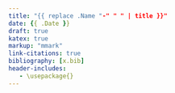 ```yaml
---
title: "{{ replace .Name "-" " " | title }}"
date: {{ .Date }}
draft: true
katex: true
markup: "mmark"
link-citations: true
bibliography: [x.bib]
header-includes:
   - \usepackage{}
---
```


